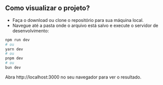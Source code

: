 ## Como visualizar o projeto?

- Faça o download ou clone o repositório para sua máquina local.
- Navegue até a pasta onde o arquivo está salvo e execute o servidor de desenvolvimento:

```bash
npm run dev
# ou
yarn dev
# ou
pnpm dev
# ou
bun dev
```
Abra http://localhost:3000 no seu navegador para ver o resultado.


